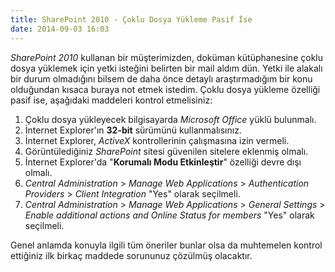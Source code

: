 ```yaml
---
title: SharePoint 2010 - Çoklu Dosya Yükleme Pasif İse
date: 2014-09-03 16:03
---
```


*SharePoint 2010* kullanan bir müşterimizden, doküman kütüphanesine çoklu dosya yüklemek için yetki isteğini belirten bir mail aldım dün. Yetki ile alakalı bir durum olmadığını bilsem de daha önce detaylı araştırmadığım bir konu olduğundan kısaca buraya not etmek istedim. Çoklu dosya yükleme özelliği pasif ise, aşağıdaki maddeleri kontrol etmelisiniz:

<!--more-->
1. Çoklu dosya yükleyecek bilgisayarda *Microsoft Office* yüklü bulunmalı.
2. İnternet Explorer'ın **32-bit** sürümünü kullanmalısınız.
3. İnternet Explorer, *ActiveX* kontrollerinin çalışmasına izin vermeli.
4. Görüntülediğiniz *SharePoint* sitesi güvenilen sitelere eklenmiş olmalı.
5. İnternet Explorer'da "**Korumalı Modu Etkinleştir**" özelliği devre dışı olmalı.
6. *Central Administration* &gt; *Manage Web Applications* &gt; *Authentication Providers* &gt; *Client Integration* "Yes" olarak seçilmeli.
7. *Central Administration* &gt; *Manage Web Applications* &gt; *General Settings* &gt; *Enable additional actions and Online Status for members* "Yes" olarak seçilmeli.

Genel anlamda konuyla ilgili tüm öneriler bunlar olsa da muhtemelen kontrol ettiğiniz ilk birkaç maddede sorununuz çözülmüş olacaktır.